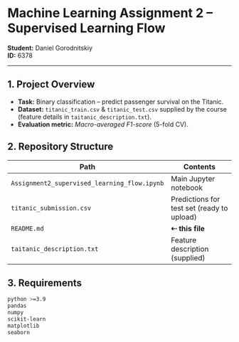 # Machine Learning Assignment 2 – Supervised Learning Flow  

**Student:** Daniel Gorodnitskiy  
**ID:** 6378  

---

## 1. Project Overview
- **Task:** Binary classification – predict passenger survival on the Titanic.  
- **Dataset:** `titanic_train.csv` & `titanic_test.csv` supplied by the course  
  (feature details in `taitanic_description.txt`).  
- **Evaluation metric:** *Macro-averaged F1-score* (5-fold CV).

## 2. Repository Structure
| Path | Contents |
|------|----------|
| `Assignment2_supervised_learning_flow.ipynb` | Main Jupyter notebook |
| `titanic_submission.csv` | Predictions for test set (ready to upload) |
| `README.md` | **⇠ this file** |
| `taitanic_description.txt` | Feature description (supplied) |

## 3. Requirements
```bash
python >=3.9
pandas
numpy
scikit-learn
matplotlib
seaborn
